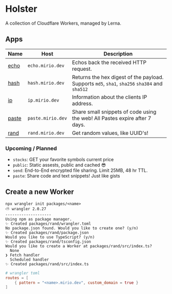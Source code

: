 # Holster

A collection of Cloudflare Workers, managed by Lerna.

## Apps

| Name                                | Host              | Description                                                                                   |
| ----------------------------------- | ----------------- | --------------------------------------------------------------------------------------------- |
| [echo](./packages/echo/README.md)   | `echo.mirio.dev`  | Echos back the received HTTP request.                                                         |
| [hash](./packages/hash/README.md)   | `hash.mirio.dev`  | Returns the hex digest of the payload. Supports `md5`, `sha1`, `sha256` `sha384` and `sha512` |
| [ip](./packages/ip/README.md)       | `ip.mirio.dev`    | Information about the clients IP address.                                                     |
| [paste](./packages/paste/README.md) | `paste.mirio.dev` | Share small snippets of code using the web! All Pastes expire after 7 days.                   |
| [rand](./packages/rand/README.md)   | `rand.mirio.dev`  | Get random values, like UUID's!                                                               |

### Upcoming / Planned

- `stocks`: GET your favorite symbols current price
- `public`: Static assests, public and cached 😎
- `send`: End-to-End encrypted file sharing. Limit 25MB, 48 hr TTL.
- `paste`: Share code and text snippets! Just like gists

## Create a new Worker

```
npx wrangler init packages/<name>
⛅️ wrangler 2.0.27
--------------------
Using npm as package manager.
✨ Created packages/rand/wrangler.toml
No package.json found. Would you like to create one? (y/n)
✨ Created packages/rand/package.json
Would you like to use TypeScript? (y/n)
✨ Created packages/rand/tsconfig.json
Would you like to create a Worker at packages/rand/src/index.ts?
  None
❯ Fetch handler
  Scheduled handler
✨ Created packages/rand/src/index.ts
```

```toml
# wrangler toml
routes = [
	{ pattern = "<name>.mirio.dev", custom_domain = true }
]
```
